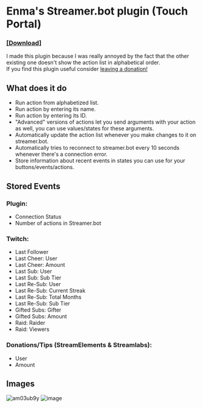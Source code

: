 # Enma's Streamer.bot plugin (Touch Portal)<br>
### [**[Download]**](https://github.com/EnmaDarei/tp_streamerbot_plugin/releases/latest)

I made this plugin because I was really annoyed by the fact that the other existing one doesn't show the action list in alphabetical order.<br>
If you find this plugin useful consider [leaving a donation!](https://ko-fi.com/enmadarei)
## What does it do
- Run action from alphabetized list.
- Run action by entering its name.
- Run action by entering its ID.
- "Advanced" versions of actions let you send arguments with your action as well, you can use values/states for these arguments.
- Automatically update the action list whenever you make changes to it on streamer.bot.
- Automatically tries to reconnect to streamer.bot every 10 seconds whenever there's a connection error.
- Store information about recent events in states you can use for your buttons/events/actions.
## Stored Events
### Plugin:
- Connection Status
- Number of actions in Streamer.bot

### Twitch:
- Last Follower
- Last Cheer: User
- Last Cheer: Amount
- Last Sub: User
- Last Sub: Sub Tier
- Last Re-Sub: User
- Last Re-Sub: Current Streak
- Last Re-Sub: Total Months
- Last Re-Sub: Sub Tier
- Gifted Subs: Gifter
- Gifted Subs: Amount
- Raid: Raider
- Raid: Viewers

### Donations/Tips (StreamElements & Streamlabs):
- User
- Amount

## Images
![am03ub9y](https://user-images.githubusercontent.com/14081432/217958575-96671547-aa45-4445-80a9-9a3ebc9fca81.png)
![image](https://github.com/EnmaDarei/tp_streamerbot_plugin/assets/14081432/c2cac226-f137-4cc5-9625-ac3388176e20)
